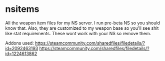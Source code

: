 # nsitems

All the weapon item files for my NS server. I run pre-beta NS so you should know that. Also, they are customized to my weapon base so you'll see shit like stat requirements. These wont work with your NS so remove them.

Addons used:
https://steamcommunity.com/sharedfiles/filedetails/?id=2092463193
https://steamcommunity.com/sharedfiles/filedetails/?id=1224613862
